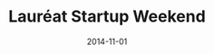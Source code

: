 ---
title: "Lauréat Startup Weekend"
organization: "Startup Weekend"
award_type: "Competition"
date: "2014-11-01"
project: "Projet innovation"
order: 2
description: "Victoire lors d'un Startup Weekend avec un projet d'innovation technologique. Compétition de 54h pour créer une startup."
achievements:
  - "1ère place sur 15 projets"
  - "Développement d'un MVP en 54h"
  - "Présentation devant jury d'experts"
  - "Prix du public"
impact: "Validation des compétences entrepreneuriales et techniques"
---